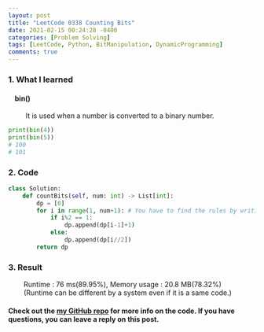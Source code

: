 ```yaml
---
layout: post
title: "LeetCode 0338 Counting Bits" 
date: 2021-02-15 00:24:28 -0400
categories: [Problem Solving]
tags: [LeetCode, Python, BitManipulation, DynamicProgramming]
comments: true
---
```


### 1. What I learned
#### &nbsp;&nbsp;&nbsp;&nbsp;bin()
&nbsp;&nbsp;&nbsp;&nbsp;&nbsp;&nbsp;&nbsp;&nbsp; It is used when a number is converted to a binary number.   
```python
print(bin(4))
print(bin(5))
# 100
# 101
```

### 2. Code
```python
class Solution:
    def countBits(self, num: int) -> List[int]:
        dp = [0]
        for i in range(1, num+1): # You have to find the rules by writing it yourself
            if i%2 == 1:
                dp.append(dp[i-1]+1)
            else:
                dp.append(dp[i//2])
        return dp
```

### 3. Result
&nbsp;&nbsp;&nbsp;&nbsp;&nbsp;&nbsp;&nbsp;&nbsp;Runtime : 76 ms(89.95%), Memory usage : 20.8 MB(78.32%)  
&nbsp;&nbsp;&nbsp;&nbsp;&nbsp;&nbsp;&nbsp;&nbsp;(Runtime can be different by a system even if it is a same code.)

#### Check out the [my GitHub repo][hyuk-gh] for more info on the code. If you have questions, you can leave a reply on this post.
[hyuk-gh]: https://github.com/dlgur1994/StudyAlgorithms
